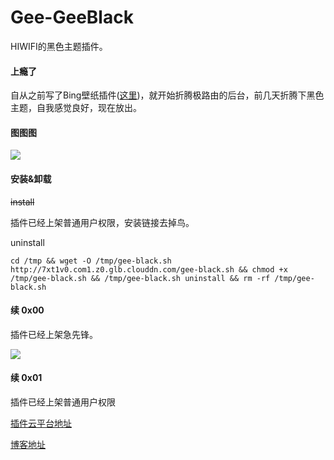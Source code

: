 # Gee-GeeBlack
HIWIFI的黑色主题插件。
#### 上瘾了

自从之前写了Bing壁纸插件([这里](https://stray.love/hiwifi/ba-mei-ri-bingshou-ye-mei-tu-dang-hiwifihou-tai-bei-jing))，就开始折腾极路由的后台，前几天折腾下黑色主题，自我感觉良好，现在放出。

#### 图图图

![](https://oartlm8rs.qnssl.com/hiwifi/ji-lu-you-1.0gu-jian-hei-se-zhu-ti/black-gee.jpg)

#### 安装&卸载

~~install~~

插件已经上架普通用户权限，安装链接去掉鸟。

uninstall

```
cd /tmp && wget -O /tmp/gee-black.sh http://7xt1v0.com1.z0.glb.clouddn.com/gee-black.sh && chmod +x /tmp/gee-black.sh && /tmp/gee-black.sh uninstall && rm -rf /tmp/gee-black.sh
```

#### 续 0x00

插件已经上架急先锋。

![](https://oartlm8rs.qnssl.com/hiwifi/ji-lu-you-1.0gu-jian-hei-se-zhu-ti/GeeBlack.jpg)

#### 续 0x01

插件已经上架普通用户权限

[插件云平台地址](https://app.hiwifi.com/plugin?sid=739762279#)

[博客地址](https://stray.love/hiwifi/ji-lu-you-1.0gu-jian-hei-se-zhu-ti)
